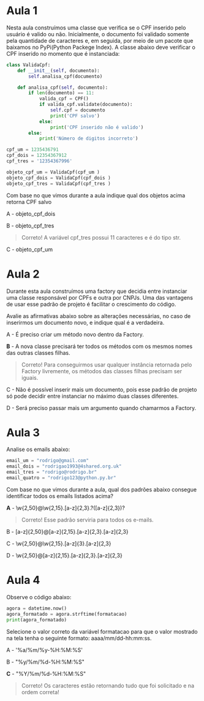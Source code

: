 # Aula 1

Nesta aula construímos uma classe que verifica se o CPF inserido pelo usuário é valido ou não. Inicialmente, o documento foi validado somente pela quantidade de caracteres e, em seguida, por meio de um pacote que baixamos no PyPi(Python Packege Index). A classe abaixo deve verificar o CPF inserido no momento que é instanciada:

```py
class ValidaCpf:
    def __init__(self, documento):
        self.analisa_cpf(documento)

    def analisa_cpf(self, documento):
        if len(documento) == 11:
            valida_cpf = CPF()
            if valida_cpf.validate(documento):
                self.cpf = documento
                print('CPF salvo')
            else:
                print('CPF inserido não é valido')
        else:
            print('Número de digitos incorreto')

cpf_um = 1235436791
cpf_dois = 12354367912
cpf_tres = '12354367996'

objeto_cpf_um = ValidaCpf(cpf_um )
objeto_cpf_dois = ValidaCpf(cpf_dois )
objeto_cpf_tres = ValidaCpf(cpf_tres )
```

Com base no que vimos durante a aula indique qual dos objetos acima retorna CPF salvo

A - objeto_cpf_dois

B - objeto_cpf_tres
> Correto! A variável cpf_tres possui 11 caracteres e é do tipo str.

C - objeto_cpf_um

# Aula 2

Durante esta aula construímos uma factory que decidia entre instanciar uma classe responsável por CPFs e outra por CNPJs. Uma das vantagens de usar esse padrão de projeto é facilitar o crescimento do código.

Avalie as afirmativas abaixo sobre as alterações necessárias, no caso de inserirmos um documento novo, e indique qual é a verdadeira.

A - É preciso criar um método novo dentro da Factory.

__B__ - A nova classe precisará ter todos os métodos com os mesmos nomes das outras classes filhas.
> Correto! Para conseguirmos usar qualquer instância retornada pelo Factory livremente, os métodos das classes filhas precisam ser iguais.

C - Não é possível inserir mais um documento, pois esse padrão de projeto só pode decidir entre instanciar no máximo duas classes diferentes.

D - Será preciso passar mais um argumento quando chamarmos a Factory.

# Aula 3

Analise os emails abaixo:

```py
email_um = "rodrigo@gmail.com"
email_dois = "rodrigao1993@4shared.org.uk"
email_tres = "rodrigo@rodrigo.br"
email_quatro = "rodrigo123@python.py.br"
```

Com base no que vimos durante a aula, qual dos padrões abaixo consegue identificar todos os emails listados acima?

__A__ - \w{2,50}@\w{2,15}\.[a-z]{2,3}\.?([a-z]{2,3})?
> Correto! Esse padrão serviria para todos os e-mails.

B - [a-z]{2,50}@[a-z]{2,15}.[a-z]{2,3}.[a-z]{2,3}

C - \w{2,50}@\w{2,15}.[a-z]{3}.[a-z]{2,3}

D - \w{2,50}@[a-z]{2,15}.[a-z]{2,3}.[a-z]{2,3}

# Aula 4

Observe o código abaixo:

```py
agora = datetime.now()
agora_formatado = agora.strftime(formatacao)
print(agora_formatado)
```
Selecione o valor correto da variável formatacao para que o valor mostrado na tela tenha o seguinte formato: aaaa/mm/dd-hh:mm:ss.

A - '%a/%m/%y-%H:%M:%S'

B - "%y/%m/%d-%H:%M:%S"

__C__ - "%Y/%m/%d-%H:%M:%S"
> Correto! Os caracteres estão retornando tudo que foi solicitado e na ordem correta!

